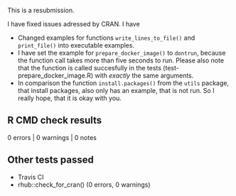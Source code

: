This is a resubmission.

I have fixed issues adressed by CRAN. I have
- Changed examples for functions `write_lines_to_file()` and `print_file()` into
executable examples.
- I have set the example for `prepare_docker_image()` to `dontrun`, because the
function call takes more than five seconds to run. Please also note that the 
function is called succesfully in the tests (test-prepare_docker_image.R) with 
_exactly_ the same arguments.
- In comparison the function `install.packages()` from the `utils` package,
that install packages, also only has an example, that is not run. So I really
hope, that it is okay with you.

## R CMD check results
0 errors | 0 warnings | 0 notes

## Other tests passed
- Travis CI
- rhub::check_for_cran() (0 errors, 0 warnings)